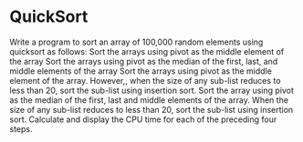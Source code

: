 # QuickSort
Write a program to sort an array of 100,000 random elements using quicksort as follows:  Sort the arrays using pivot as the middle element of the array Sort the arrays using pivot as the median of the first, last, and middle elements of the array Sort the arrays using pivot as the middle element of the array. However,, when the size of any sub-list reduces to less than 20, sort the sub-list using insertion sort. Sort the array using pivot as the median of the first, last and middle elements of the array. When the size of any sub-list reduces to less than 20, sort the sub-list using insertion sort. Calculate and display the CPU time for each of the preceding four steps.
